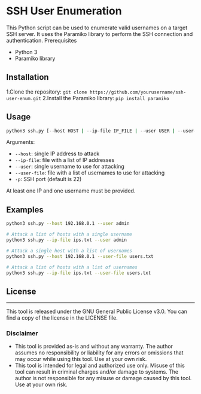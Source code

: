 # SSH User Enumeration

This Python script can be used to enumerate valid usernames on a target SSH server. It uses the Paramiko library to perform the SSH connection and authentication.
Prerequisites

- Python 3
- Paramiko library

## Installation

1.Clone the repository: `git clone https://github.com/yourusername/ssh-user-enum.git`
2.Install the Paramiko library: `pip install paramiko`

## Usage
```bash 
python3 ssh.py [--host HOST | --ip-file IP_FILE | --user USER | --user-file USER_FILE] [-p 22]
```
Arguments:

- `--host`: single IP address to attack
- `--ip-file`: file with a list of IP addresses
- `--user`: single username to use for attacking
- `--user-file`: file with a list of usernames to use for attacking
- `-p`: SSH port (default is 22)

At least one IP and one username must be provided.
## Examples
```bash # Attack a single host with a single username
python3 ssh.py --host 192.168.0.1 --user admin

# Attack a list of hosts with a single username
python3 ssh.py --ip-file ips.txt --user admin

# Attack a single host with a list of usernames
python3 ssh.py --host 192.168.0.1 --user-file users.txt

# Attack a list of hosts with a list of usernames
python3 ssh.py --ip-file ips.txt --user-file users.txt
```


## License
-------
This tool is released under the GNU General Public License v3.0. You can find a copy of the license in the LICENSE file.

### Disclaimer
- This tool is provided as-is and without any warranty. The author assumes no responsibility or liability for any errors or omissions that may occur while using this tool. Use at your own risk.
- This tool is intended for legal and authorized use only. Misuse of this tool can result in criminal charges and/or damage to systems. The author is not responsible for any misuse or damage caused by this tool. Use at your own risk.


